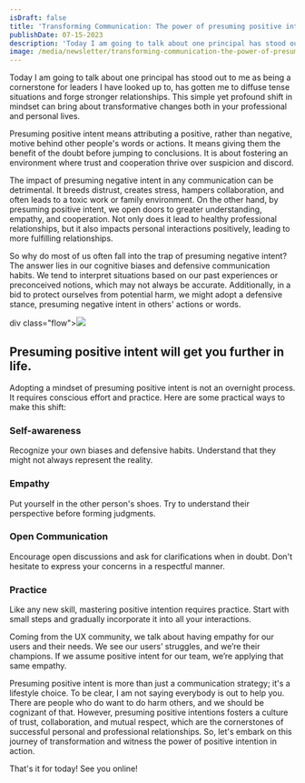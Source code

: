 ```yaml
---
isDraft: false
title: 'Transforming Communication: The power of presuming positive intent'
publishDate: 07-15-2023
description: 'Today I am going to talk about one principal has stood out to me as being a cornerstone for leaders I have looked up to, has gotten me to diffuse tense situations and forge stronger relationships. '
image: /media/newsletter/transforming-communication-the-power-of-presuming-positive-intent.png
---
```


<p>Today I am going to talk about one principal has stood out to me as being a cornerstone for leaders I have looked up to, has gotten me to diffuse tense situations and forge stronger relationships. This simple yet profound shift in mindset can bring about transformative changes both in your professional and personal lives.</p>
<p>Presuming positive intent means attributing a positive, rather than negative, motive behind other people's words or actions. It means giving them the benefit of the doubt before jumping to conclusions. It is about fostering an environment where trust and cooperation thrive over suspicion and discord.</p>
<p>The impact of presuming negative intent in any communication can be detrimental. It breeds distrust, creates stress, hampers collaboration, and often leads to a toxic work or family environment. On the other hand, by presuming positive intent, we open doors to greater understanding, empathy, and cooperation. Not only does it lead to healthy professional relationships, but it also impacts personal interactions positively, leading to more fulfilling relationships.</p>
<p>So why do most of us often fall into the trap of presuming negative intent? The answer lies in our cognitive biases and defensive communication habits. We tend to interpret situations based on our past experiences or preconceived notions, which may not always be accurate. Additionally, in a bid to protect ourselves from potential harm, we might adopt a defensive stance, presuming negative intent in others' actions or words.</p>
div class="flow"><img src="/media/newsletter/indra-nooyi-quote.png">
<h2>Presuming positive intent will get you further in life.</h2>
<p>Adopting a mindset of presuming positive intent is not an overnight process. It requires conscious effort and practice. Here are some practical ways to make this shift:</p>
<h3>Self-awareness</h3>
<p>Recognize your own biases and defensive habits. Understand that they might not always represent the reality.</p>
<h3>Empathy</h3>
<p>Put yourself in the other person's shoes. Try to understand their perspective before forming judgments.</p>
<h3>Open Communication</h3>
<p>Encourage open discussions and ask for clarifications when in doubt. Don't hesitate to express your concerns in a respectful manner.</p>
<h3>Practice</h3>
<p>Like any new skill, mastering positive intention requires practice. Start with small steps and gradually incorporate it into all your interactions.</p>
<p>Coming from the UX community, we talk about having empathy for our users and their needs. We see our users’ struggles, and we’re their champions. If we assume positive intent for our team, we’re applying that same empathy.</p>
<p>Presuming positive intent is more than just a communication strategy; it's a lifestyle choice. To be clear, I am not saying everybody is out to help you. There are people who do want to do harm others, and we should be cognizant of that. However, presuming positive intentions fosters a culture of trust, collaboration, and mutual respect, which are the cornerstones of successful personal and professional relationships. So, let's embark on this journey of transformation and witness the power of positive intention in action.</p>
<p>That's it for today! See you online!</p>
